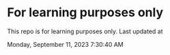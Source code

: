 # For learning purposes only
This repo is for learning purposes only.
Last updated at

Monday, September 11, 2023 7:30:40 AM

